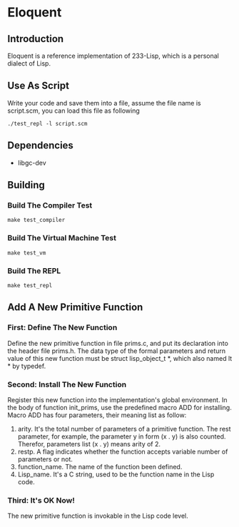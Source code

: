 # Eloquent

## Introduction

Eloquent is a reference implementation of 233-Lisp, which is a personal dialect of Lisp.

## Use As Script

Write your code and save them into a file, assume the file name is script.scm, you can load this file as following

    ./test_repl -l script.scm

## Dependencies

* libgc-dev

## Building

### Build The Compiler Test

    make test_compiler

### Build The Virtual Machine Test

    make test_vm

### Build The REPL

    make test_repl

## Add A New Primitive Function

### First: Define The New Function

Define the new primitive function in file prims.c, and put its declaration into the header file prims.h. The data type of the formal parameters and return value of this new function must be struct lisp\_object\_t *, which also named lt * by typedef.

### Second: Install The New Function

Register this new function into the implementation's global environment. In the body of function init\_prims, use the predefined macro ADD for installing. Macro ADD has four parameters, their meaning list as follow:

1. arity. It's the total number of parameters of a primitive function. The rest parameter, for example, the parameter y in form (x . y) is also counted. Therefor, parameters list (x . y) means arity of 2.
2. restp. A flag indicates whether the function accepts variable number of parameters or not.
3. function_name. The name of the function been defined.
4. Lisp_name. It's a C string, used to be the function name in the Lisp code.

### Third: It's OK Now!

The new primitive function is invokable in the Lisp code level.

